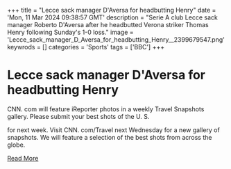+++
title = "Lecce sack manager D'Aversa for headbutting Henry"
date = 'Mon, 11 Mar 2024 09:38:57 GMT'
description = "Serie A club Lecce sack manager Roberto D'Aversa after he headbutted Verona striker Thomas Henry following Sunday's 1-0 loss."
image = 'Lecce_sack_manager_D_Aversa_for_headbutting_Henry__2399679547.png'
keywrods =  []
categories = 'Sports'
tags = ['BBC']
+++

# Lecce sack manager D'Aversa for headbutting Henry

CNN.
com will feature iReporter photos in a weekly Travel Snapshots gallery.
Please submit your best shots of the U.
S.

for next week.
Visit CNN.
com/Travel next Wednesday for a new gallery of snapshots.
We will feature a selection of the best shots from across the globe.


[Read More](https://www.bbc.co.uk/sport/football/68532385)
